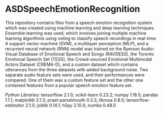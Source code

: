 # ASDSpeechEmotionRecognition

This repository contains files from a speech emotion recognition system which was created using machine learning and deep learning techniques. Ensemble learning was used, which involves joining multiple machine learning algorithms using voting to classify speech recordings in real-time. A support vector machine (SVM), a multilayer perceptron (MLP), and a recurrent neural network (RNN) model was trained on the Ryerson Audio-Visual Database of Emotional Speech and Songs (RAVDESS), the Toronto Emotional Speech Set (TESS), the Crowd-sourced Emotional Multimodal Actors Dataset (CREMA-D), and a custom dataset which contains utterances from the three datasets with added background noise. Two separate audio feature sets were used, and their performances were compared. One of them was a custom feature set and the other one contained features from a popular speech emotion feature set.

*Python Libraries:*
tensorflow 2.1.0; scikit-learn	0.23.2; numpy	1.18.5; pandas	1.1.1; matplotlib	3.1.3; praat-parselmouth 0.3.3; librosa	0.8.0; tensorflow-estimator	2.1.0; joblib	0.14.1; h5py	2.10.0; numba 0.48.0



